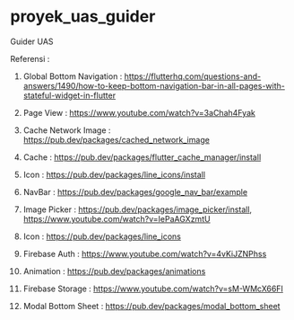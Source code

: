 # proyek_uas_guider
 Guider UAS


Referensi : 
1. Global Bottom Navigation : https://flutterhq.com/questions-and-answers/1490/how-to-keep-bottom-navigation-bar-in-all-pages-with-stateful-widget-in-flutter

2. Page View : https://www.youtube.com/watch?v=3aChah4Fyak

3. Cache Network Image : https://pub.dev/packages/cached_network_image

4. Cache : https://pub.dev/packages/flutter_cache_manager/install

5. Icon : https://pub.dev/packages/line_icons/install

6. NavBar : https://pub.dev/packages/google_nav_bar/example

7. Image Picker : https://pub.dev/packages/image_picker/install, https://www.youtube.com/watch?v=IePaAGXzmtU

8. Icon : https://pub.dev/packages/line_icons

9. Firebase Auth : https://www.youtube.com/watch?v=4vKiJZNPhss

10. Animation : https://pub.dev/packages/animations

11. Firebase Storage : https://www.youtube.com/watch?v=sM-WMcX66FI

12. Modal Bottom Sheet : https://pub.dev/packages/modal_bottom_sheet
